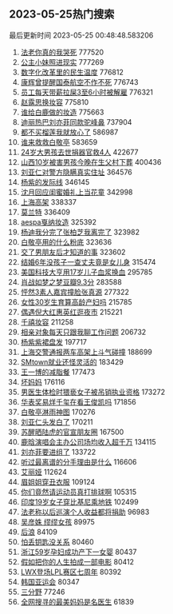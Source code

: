 ## 2023-05-25热门搜索 
最后更新时间 2023-05-25 00:48:48.583206 
1. [法老你真的我哭死](https://s.weibo.com/weibo?q=%23%E6%B3%95%E8%80%81%E4%BD%A0%E7%9C%9F%E7%9A%84%E6%88%91%E5%93%AD%E6%AD%BB%23&t=31&band_rank=1&Refer=top) 777520
1. [公主小妹照进现实](https://s.weibo.com/weibo?q=%23%E5%85%AC%E4%B8%BB%E5%B0%8F%E5%A6%B9%E7%85%A7%E8%BF%9B%E7%8E%B0%E5%AE%9E%23&t=31&band_rank=2&Refer=top) 777269
1. [数字化改革里的民生温度](https://s.weibo.com/weibo?q=%23%E6%95%B0%E5%AD%97%E5%8C%96%E6%94%B9%E9%9D%A9%E9%87%8C%E7%9A%84%E6%B0%91%E7%94%9F%E6%B8%A9%E5%BA%A6%23&t=31&band_rank=3&Refer=top) 776812
1. [康辉曾提醒国泰航空不作不死](https://s.weibo.com/weibo?q=%23%E5%BA%B7%E8%BE%89%E6%9B%BE%E6%8F%90%E9%86%92%E5%9B%BD%E6%B3%B0%E8%88%AA%E7%A9%BA%E4%B8%8D%E4%BD%9C%E4%B8%8D%E6%AD%BB%23&t=31&band_rank=4&Refer=top) 776743
1. [员工每天带薪拉屎3至6小时被解雇](https://s.weibo.com/weibo?q=%23%E5%91%98%E5%B7%A5%E6%AF%8F%E5%A4%A9%E5%B8%A6%E8%96%AA%E6%8B%89%E5%B1%8E3%E8%87%B36%E5%B0%8F%E6%97%B6%E8%A2%AB%E8%A7%A3%E9%9B%87%23&t=31&band_rank=5&Refer=top) 776321
1. [赵露思换妆容](https://s.weibo.com/weibo?q=%E8%B5%B5%E9%9C%B2%E6%80%9D%E6%8D%A2%E5%A6%86%E5%AE%B9&t=31&band_rank=6&Refer=top) 775810
1. [谁给白鹿做的妆造](https://s.weibo.com/weibo?q=%23%E8%B0%81%E7%BB%99%E7%99%BD%E9%B9%BF%E5%81%9A%E7%9A%84%E5%A6%86%E9%80%A0%23&t=31&band_rank=7&Refer=top) 775663
1. [迪丽热巴刘亦菲同款驼峰鼻](https://s.weibo.com/weibo?q=%23%E8%BF%AA%E4%B8%BD%E7%83%AD%E5%B7%B4%E5%88%98%E4%BA%A6%E8%8F%B2%E5%90%8C%E6%AC%BE%E9%A9%BC%E5%B3%B0%E9%BC%BB%23&t=31&band_rank=8&Refer=top) 737904
1. [都不买榴莲我就放心了](https://s.weibo.com/weibo?q=%23%E9%83%BD%E4%B8%8D%E4%B9%B0%E6%A6%B4%E8%8E%B2%E6%88%91%E5%B0%B1%E6%94%BE%E5%BF%83%E4%BA%86%23&t=31&band_rank=9&Refer=top) 586987
1. [谁来救救白敬亭](https://s.weibo.com/weibo?q=%23%E8%B0%81%E6%9D%A5%E6%95%91%E6%95%91%E7%99%BD%E6%95%AC%E4%BA%AD%23&t=31&band_rank=10&Refer=top) 583659
1. [24岁大男孩去世捐器官救4人](https://s.weibo.com/weibo?q=%2324%E5%B2%81%E5%A4%A7%E7%94%B7%E5%AD%A9%E5%8E%BB%E4%B8%96%E6%8D%90%E5%99%A8%E5%AE%98%E6%95%914%E4%BA%BA%23&t=31&band_rank=11&Refer=top) 422677
1. [山西10岁被害男孩今晚在生父村下葬](https://s.weibo.com/weibo?q=%23%E5%B1%B1%E8%A5%BF10%E5%B2%81%E8%A2%AB%E5%AE%B3%E7%94%B7%E5%AD%A9%E4%BB%8A%E6%99%9A%E5%9C%A8%E7%94%9F%E7%88%B6%E6%9D%91%E4%B8%8B%E8%91%AC%23&t=31&band_rank=12&Refer=top) 400436
1. [刘亚仁对警方隐瞒真实住址](https://s.weibo.com/weibo?q=%23%E5%88%98%E4%BA%9A%E4%BB%81%E5%AF%B9%E8%AD%A6%E6%96%B9%E9%9A%90%E7%9E%92%E7%9C%9F%E5%AE%9E%E4%BD%8F%E5%9D%80%23&t=31&band_rank=13&Refer=top) 364576
1. [杨紫的发际线](https://s.weibo.com/weibo?q=%23%E6%9D%A8%E7%B4%AB%E7%9A%84%E5%8F%91%E9%99%85%E7%BA%BF%23&t=31&band_rank=14&Refer=top) 346145
1. [沈月回应闺蜜婚礼上当花童](https://s.weibo.com/weibo?q=%23%E6%B2%88%E6%9C%88%E5%9B%9E%E5%BA%94%E9%97%BA%E8%9C%9C%E5%A9%9A%E7%A4%BC%E4%B8%8A%E5%BD%93%E8%8A%B1%E7%AB%A5%23&t=31&band_rank=15&Refer=top) 342998
1. [上海高架](https://s.weibo.com/weibo?q=%E4%B8%8A%E6%B5%B7%E9%AB%98%E6%9E%B6&t=31&band_rank=16&Refer=top) 338337
1. [莫兰特](https://s.weibo.com/weibo?q=%E8%8E%AB%E5%85%B0%E7%89%B9&t=31&band_rank=17&Refer=top) 336409
1. [aespa戛纳妆造](https://s.weibo.com/weibo?q=%23aespa%E6%88%9B%E7%BA%B3%E5%A6%86%E9%80%A0%23&t=31&band_rank=18&Refer=top) 325392
1. [杨迪我分完了张柏芝我离完了](https://s.weibo.com/weibo?q=%23%E6%9D%A8%E8%BF%AA%E6%88%91%E5%88%86%E5%AE%8C%E4%BA%86%E5%BC%A0%E6%9F%8F%E8%8A%9D%E6%88%91%E7%A6%BB%E5%AE%8C%E4%BA%86%23&t=31&band_rank=19&Refer=top) 323982
1. [白敬亭用的什么粉底](https://s.weibo.com/weibo?q=%23%E7%99%BD%E6%95%AC%E4%BA%AD%E7%94%A8%E7%9A%84%E4%BB%80%E4%B9%88%E7%B2%89%E5%BA%95%23&t=31&band_rank=20&Refer=top) 323636
1. [交了男朋友后才知道的事](https://s.weibo.com/weibo?q=%23%E4%BA%A4%E4%BA%86%E7%94%B7%E6%9C%8B%E5%8F%8B%E5%90%8E%E6%89%8D%E7%9F%A5%E9%81%93%E7%9A%84%E4%BA%8B%23&t=31&band_rank=21&Refer=top) 323602
1. [结婚6年没孩子一查丈夫竟是女儿身](https://s.weibo.com/weibo?q=%23%E7%BB%93%E5%A9%9A6%E5%B9%B4%E6%B2%A1%E5%AD%A9%E5%AD%90%E4%B8%80%E6%9F%A5%E4%B8%88%E5%A4%AB%E7%AB%9F%E6%98%AF%E5%A5%B3%E5%84%BF%E8%BA%AB%23&t=31&band_rank=22&Refer=top) 315474
1. [美国科技大亨用17岁儿子血浆换血](https://s.weibo.com/weibo?q=%23%E7%BE%8E%E5%9B%BD%E7%A7%91%E6%8A%80%E5%A4%A7%E4%BA%A8%E7%94%A817%E5%B2%81%E5%84%BF%E5%AD%90%E8%A1%80%E6%B5%86%E6%8D%A2%E8%A1%80%23&t=31&band_rank=31&Refer=top) 295785
1. [肖战如梦之梦豆瓣9.3分](https://s.weibo.com/weibo?q=%23%E8%82%96%E6%88%98%E5%A6%82%E6%A2%A6%E4%B9%8B%E6%A2%A6%E8%B1%86%E7%93%A39.3%E5%88%86%23&t=31&band_rank=23&Refer=top) 283588
1. [怦然3素人嘉宾撞脸张真源](https://s.weibo.com/weibo?q=%23%E6%80%A6%E7%84%B63%E7%B4%A0%E4%BA%BA%E5%98%89%E5%AE%BE%E6%92%9E%E8%84%B8%E5%BC%A0%E7%9C%9F%E6%BA%90%23&t=31&band_rank=24&Refer=top) 277322
1. [女性30岁生育算高龄产妇吗](https://s.weibo.com/weibo?q=%23%E5%A5%B3%E6%80%A730%E5%B2%81%E7%94%9F%E8%82%B2%E7%AE%97%E9%AB%98%E9%BE%84%E4%BA%A7%E5%A6%87%E5%90%97%23&t=31&band_rank=25&Refer=top) 215785
1. [偶遇倪大红惠英红逛夜市](https://s.weibo.com/weibo?q=%23%E5%81%B6%E9%81%87%E5%80%AA%E5%A4%A7%E7%BA%A2%E6%83%A0%E8%8B%B1%E7%BA%A2%E9%80%9B%E5%A4%9C%E5%B8%82%23&t=31&band_rank=26&Refer=top) 215221
1. [千禧妆容](https://s.weibo.com/weibo?q=%E5%8D%83%E7%A6%A7%E5%A6%86%E5%AE%B9&t=31&band_rank=27&Refer=top) 211258
1. [相亲对象每天只跟我聊工作问题](https://s.weibo.com/weibo?q=%23%E7%9B%B8%E4%BA%B2%E5%AF%B9%E8%B1%A1%E6%AF%8F%E5%A4%A9%E5%8F%AA%E8%B7%9F%E6%88%91%E8%81%8A%E5%B7%A5%E4%BD%9C%E9%97%AE%E9%A2%98%23&t=31&band_rank=28&Refer=top) 206732
1. [杨紫紫裙盘发](https://s.weibo.com/weibo?q=%23%E6%9D%A8%E7%B4%AB%E7%B4%AB%E8%A3%99%E7%9B%98%E5%8F%91%23&t=31&band_rank=29&Refer=top) 197717
1. [上海交警通报两车高架上斗气碰撞](https://s.weibo.com/weibo?q=%23%E4%B8%8A%E6%B5%B7%E4%BA%A4%E8%AD%A6%E9%80%9A%E6%8A%A5%E4%B8%A4%E8%BD%A6%E9%AB%98%E6%9E%B6%E4%B8%8A%E6%96%97%E6%B0%94%E7%A2%B0%E6%92%9E%23&t=31&band_rank=30&Refer=top) 188699
1. [SMtown就业还怪灵活的](https://s.weibo.com/weibo?q=%23SMtown%E5%B0%B1%E4%B8%9A%E8%BF%98%E6%80%AA%E7%81%B5%E6%B4%BB%E7%9A%84%23&t=31&band_rank=32&Refer=top) 183429
1. [王一博的减脂餐](https://s.weibo.com/weibo?q=%23%E7%8E%8B%E4%B8%80%E5%8D%9A%E7%9A%84%E5%87%8F%E8%84%82%E9%A4%90%23&t=31&band_rank=33&Refer=top) 177473
1. [坏妈妈](https://s.weibo.com/weibo?q=%E5%9D%8F%E5%A6%88%E5%A6%88&t=31&band_rank=34&Refer=top) 176116
1. [男医生体检时猥亵女子被吊销执业资格](https://s.weibo.com/weibo?q=%23%E7%94%B7%E5%8C%BB%E7%94%9F%E4%BD%93%E6%A3%80%E6%97%B6%E7%8C%A5%E4%BA%B5%E5%A5%B3%E5%AD%90%E8%A2%AB%E5%90%8A%E9%94%80%E6%89%A7%E4%B8%9A%E8%B5%84%E6%A0%BC%23&t=31&band_rank=35&Refer=top) 173272
1. [华表奖易烊千玺在看王俊凯吗](https://s.weibo.com/weibo?q=%23%E5%8D%8E%E8%A1%A8%E5%A5%96%E6%98%93%E7%83%8A%E5%8D%83%E7%8E%BA%E5%9C%A8%E7%9C%8B%E7%8E%8B%E4%BF%8A%E5%87%AF%E5%90%97%23&t=31&band_rank=36&Refer=top) 171856
1. [白敬亭淋雨神图](https://s.weibo.com/weibo?q=%23%E7%99%BD%E6%95%AC%E4%BA%AD%E6%B7%8B%E9%9B%A8%E7%A5%9E%E5%9B%BE%23&t=31&band_rank=37&Refer=top) 170276
1. [刘亚仁头发白了](https://s.weibo.com/weibo?q=%23%E5%88%98%E4%BA%9A%E4%BB%81%E5%A4%B4%E5%8F%91%E7%99%BD%E4%BA%86%23&t=31&band_rank=38&Refer=top) 170211
1. [苏醒晒陆虎的官宣朋友圈](https://s.weibo.com/weibo?q=%23%E8%8B%8F%E9%86%92%E6%99%92%E9%99%86%E8%99%8E%E7%9A%84%E5%AE%98%E5%AE%A3%E6%9C%8B%E5%8F%8B%E5%9C%88%23&t=31&band_rank=42&Refer=top) 167500
1. [鹿晗演唱会主办公司场均收入超千万](https://s.weibo.com/weibo?q=%23%E9%B9%BF%E6%99%97%E6%BC%94%E5%94%B1%E4%BC%9A%E4%B8%BB%E5%8A%9E%E5%85%AC%E5%8F%B8%E5%9C%BA%E5%9D%87%E6%94%B6%E5%85%A5%E8%B6%85%E5%8D%83%E4%B8%87%23&t=31&band_rank=41&Refer=top) 134115
1. [刘亦菲要进组了](https://s.weibo.com/weibo?q=%23%E5%88%98%E4%BA%A6%E8%8F%B2%E8%A6%81%E8%BF%9B%E7%BB%84%E4%BA%86%23&t=31&band_rank=42&Refer=top) 133722
1. [听过最离谱的分手理由是什么](https://s.weibo.com/weibo?q=%23%E5%90%AC%E8%BF%87%E6%9C%80%E7%A6%BB%E8%B0%B1%E7%9A%84%E5%88%86%E6%89%8B%E7%90%86%E7%94%B1%E6%98%AF%E4%BB%80%E4%B9%88%23&t=31&band_rank=40&Refer=top) 116606
1. [艾丽娅](https://s.weibo.com/weibo?q=%E8%89%BE%E4%B8%BD%E5%A8%85&t=31&band_rank=45&Refer=top) 112624
1. [眉姐姐穿丑衣服](https://s.weibo.com/weibo?q=%E7%9C%89%E5%A7%90%E5%A7%90%E7%A9%BF%E4%B8%91%E8%A1%A3%E6%9C%8D&t=31&band_rank=44&Refer=top) 109124
1. [你们竟然请运动员真打排球啊](https://s.weibo.com/weibo?q=%E4%BD%A0%E4%BB%AC%E7%AB%9F%E7%84%B6%E8%AF%B7%E8%BF%90%E5%8A%A8%E5%91%98%E7%9C%9F%E6%89%93%E6%8E%92%E7%90%83%E5%95%8A&t=31&band_rank=45&Refer=top) 105315
1. [印度19岁女子穿比基尼乘地铁](https://s.weibo.com/weibo?q=%23%E5%8D%B0%E5%BA%A619%E5%B2%81%E5%A5%B3%E5%AD%90%E7%A9%BF%E6%AF%94%E5%9F%BA%E5%B0%BC%E4%B9%98%E5%9C%B0%E9%93%81%23&t=31&band_rank=39&Refer=top) 102499
1. [法老称以后巡演个人收益都将捐助](https://s.weibo.com/weibo?q=%23%E6%B3%95%E8%80%81%E7%A7%B0%E4%BB%A5%E5%90%8E%E5%B7%A1%E6%BC%94%E4%B8%AA%E4%BA%BA%E6%94%B6%E7%9B%8A%E9%83%BD%E5%B0%86%E6%8D%90%E5%8A%A9%23&t=31&band_rank=40&Refer=top) 96983
1. [吴彦姝 缪缪女孩](https://s.weibo.com/weibo?q=%E5%90%B4%E5%BD%A6%E5%A7%9D%20%E7%BC%AA%E7%BC%AA%E5%A5%B3%E5%AD%A9&t=31&band_rank=43&Refer=top) 89975
1. [后浪](https://s.weibo.com/weibo?q=%E5%90%8E%E6%B5%AA&t=31&band_rank=44&Refer=top) 84109
1. [怕丢钥匙没关系](https://s.weibo.com/weibo?q=%E6%80%95%E4%B8%A2%E9%92%A5%E5%8C%99%E6%B2%A1%E5%85%B3%E7%B3%BB&t=31&band_rank=46&Refer=top) 80460
1. [浙江59岁孕妇成功产下一女婴](https://s.weibo.com/weibo?q=%23%E6%B5%99%E6%B1%9F59%E5%B2%81%E5%AD%95%E5%A6%87%E6%88%90%E5%8A%9F%E4%BA%A7%E4%B8%8B%E4%B8%80%E5%A5%B3%E5%A9%B4%23&t=31&band_rank=47&Refer=top) 80437
1. [假如把你的人生拍成一部电影](https://s.weibo.com/weibo?q=%23%E5%81%87%E5%A6%82%E6%8A%8A%E4%BD%A0%E7%9A%84%E4%BA%BA%E7%94%9F%E6%8B%8D%E6%88%90%E4%B8%80%E9%83%A8%E7%94%B5%E5%BD%B1%23&t=31&band_rank=48&Refer=top) 80412
1. [LWX登场LPL赛区七周年](https://s.weibo.com/weibo?q=%23LWX%E7%99%BB%E5%9C%BALPL%E8%B5%9B%E5%8C%BA%E4%B8%83%E5%91%A8%E5%B9%B4%23&t=31&band_rank=49&Refer=top) 80392
1. [韩国亚运会](https://s.weibo.com/weibo?q=%E9%9F%A9%E5%9B%BD%E4%BA%9A%E8%BF%90%E4%BC%9A&t=31&band_rank=50&Refer=top) 80347
1. [三分野](https://s.weibo.com/weibo?q=%E4%B8%89%E5%88%86%E9%87%8E&t=31&band_rank=45&Refer=top) 77246
1. [全网搜寻的最美妈妈是名医生](https://s.weibo.com/weibo?q=%23%E5%85%A8%E7%BD%91%E6%90%9C%E5%AF%BB%E7%9A%84%E6%9C%80%E7%BE%8E%E5%A6%88%E5%A6%88%E6%98%AF%E5%90%8D%E5%8C%BB%E7%94%9F%23&t=31&band_rank=47&Refer=top) 61839
